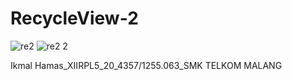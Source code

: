 # RecycleView-2

![re2](https://cloud.githubusercontent.com/assets/15698979/20244908/eccf6702-a9c5-11e6-832a-c0541848d214.jpg)
![re2 2](https://cloud.githubusercontent.com/assets/15698979/20244909/ecddd36e-a9c5-11e6-8043-c6001a9fc2b5.jpg)

Ikmal Hamas_XIIRPL5_20_4357/1255.063_SMK TELKOM MALANG
